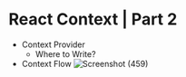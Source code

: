 # React Context | Part 2

- Context Provider
  - Where to Write?
- Context Flow
![Screenshot (459)](https://user-images.githubusercontent.com/37910008/235921053-8f3ba1d2-17cf-46db-8c27-c843a8a3cad0.png)
